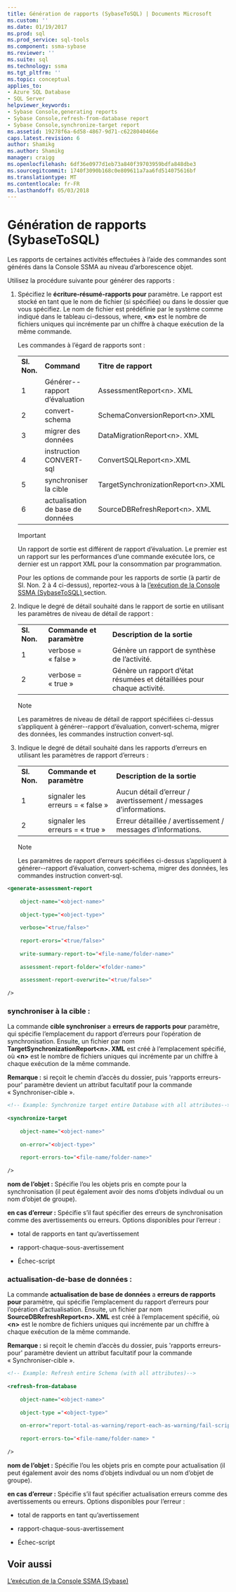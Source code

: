 ```yaml
---
title: Génération de rapports (SybaseToSQL) | Documents Microsoft
ms.custom: ''
ms.date: 01/19/2017
ms.prod: sql
ms.prod_service: sql-tools
ms.component: ssma-sybase
ms.reviewer: ''
ms.suite: sql
ms.technology: ssma
ms.tgt_pltfrm: ''
ms.topic: conceptual
applies_to:
- Azure SQL Database
- SQL Server
helpviewer_keywords:
- Sybase Console,generating reports
- Sybase Console,refresh-from-database report
- Sybase Console,synchronize-target report
ms.assetid: 19278f6a-6d58-4867-9d71-c6228040466e
caps.latest.revision: 6
author: Shamikg
ms.author: Shamikg
manager: craigg
ms.openlocfilehash: 6df36e0977d1eb73a840f39703959bdfa848dbe3
ms.sourcegitcommit: 1740f3090b168c0e809611a7aa6fd514075616bf
ms.translationtype: MT
ms.contentlocale: fr-FR
ms.lasthandoff: 05/03/2018
---
```

# <a name="generating-reports-sybasetosql"></a>Génération de rapports (SybaseToSQL)
Les rapports de certaines activités effectuées à l’aide des commandes sont générés dans la Console SSMA au niveau d’arborescence objet.  
  
Utilisez la procédure suivante pour générer des rapports :  
  
1.  Spécifiez le **écriture-résumé-rapports pour** paramètre. Le rapport est stocké en tant que le nom de fichier (si spécifiée) ou dans le dossier que vous spécifiez. Le nom de fichier est prédéfinie par le système comme indiqué dans le tableau ci-dessous, where, **&lt;n&gt;** est le nombre de fichiers uniques qui incrémente par un chiffre à chaque exécution de la même commande.  
  
    Les commandes à l’égard de rapports sont :  
  
    ||||  
    |-|-|-|  
    |**Sl. Non.**|**Command**|**Titre de rapport**|  
    |1|Générer--rapport d’évaluation|AssessmentReport&lt;n&gt;. XML|  
    |2|convert-schema|SchemaConversionReport&lt;n&gt;.XML|  
    |3|migrer des données|DataMigrationReport&lt;n&gt;. XML|  
    |4|instruction CONVERT-sql|ConvertSQLReport&lt;n&gt;.XML|  
    |5|synchroniser la cible|TargetSynchronizationReport&lt;n&gt;.XML|  
    |6|actualisation de base de données|SourceDBRefreshReport&lt;n&gt;. XML|  
  
    > [!IMPORTANT]  
    > Un rapport de sortie est différent de rapport d’évaluation. Le premier est un rapport sur les performances d’une commande exécutée lors, ce dernier est un rapport XML pour la consommation par programmation.  
  
    Pour les options de commande pour les rapports de sortie (à partir de Sl. Non. 2 à 4 ci-dessus), reportez-vous à la [l’exécution de la Console SSMA &#40;SybaseToSQL&#41; ](../../ssma/sybase/executing-the-ssma-console-sybasetosql.md) section.  
  
2.  Indique le degré de détail souhaité dans le rapport de sortie en utilisant les paramètres de niveau de détail de rapport :  
  
    ||||  
    |-|-|-|  
    |**Sl. Non.**|**Commande et paramètre**|**Description de la sortie**|  
    |1|verbose = « false »|Génère un rapport de synthèse de l’activité.|  
    |2|verbose = « true »|Génère un rapport d’état résumées et détaillées pour chaque activité.|  
  
    > [!NOTE]  
    > Les paramètres de niveau de détail de rapport spécifiées ci-dessus s’appliquent à générer--rapport d’évaluation, convert-schema, migrer des données, les commandes instruction convert-sql.  
  
3.  Indique le degré de détail souhaité dans les rapports d’erreurs en utilisant les paramètres de rapport d’erreurs :  
  
    ||||  
    |-|-|-|  
    |**Sl. Non.**|**Commande et paramètre**|**Description de la sortie**|  
    |1|signaler les erreurs = « false »|Aucun détail d’erreur / avertissement / messages d’informations.|  
    |2|signaler les erreurs = « true »|Erreur détaillée / avertissement / messages d’informations.|  
  
    > [!NOTE]  
    > Les paramètres de rapport d’erreurs spécifiées ci-dessus s’appliquent à générer--rapport d’évaluation, convert-schema, migrer des données, les commandes instruction convert-sql.  
  
```xml  
<generate-assessment-report  
  
    object-name="<object-name>"  
  
    object-type="<object-type>"  
  
    verbose="<true/false>"  
  
    report-erors="<true/false>"  
  
    write-summary-report-to="<file-name/folder-name>"  
  
    assessment-report-folder="<folder-name>"  
  
    assessment-report-overwrite="<true/false>"  
  
/>  
```  
  
### <a name="synchronize-target"></a>synchroniser à la cible :  
La commande **cible synchroniser** a **erreurs de rapports pour** paramètre, qui spécifie l’emplacement du rapport d’erreurs pour l’opération de synchronisation. Ensuite, un fichier par nom **TargetSynchronizationReport&lt;n&gt;. XML** est créé à l’emplacement spécifié, où **&lt;n&gt;** est le nombre de fichiers uniques qui incrémente par un chiffre à chaque exécution de la même commande.  
  
**Remarque :** si reçoit le chemin d’accès du dossier, puis 'rapports erreurs-pour' paramètre devient un attribut facultatif pour la commande « Synchroniser-cible ».  
  
```xml  
<!-- Example: Synchronize target entire Database with all attributes-->  
  
<synchronize-target  
  
    object-name="<object-name>"  
  
    on-error="<object-type>"  
  
    report-errors-to="<file-name/folder-name>"  
  
/>  
```  
**nom de l’objet :** Spécifie l’ou les objets pris en compte pour la synchronisation (il peut également avoir des noms d’objets indivdual ou un nom d’objet de groupe).  
  
**en cas d’erreur :** Spécifie s’il faut spécifier des erreurs de synchronisation comme des avertissements ou erreurs. Options disponibles pour l’erreur :  
  
-   total de rapports en tant qu’avertissement  
  
-   rapport-chaque-sous-avertissement  
  
-   Échec-script  
  
### <a name="refresh-from-database"></a>actualisation-de-base de données :  
La commande **actualisation de base de données** a **erreurs de rapports pour** paramètre, qui spécifie l’emplacement du rapport d’erreurs pour l’opération d’actualisation. Ensuite, un fichier par nom **SourceDBRefreshReport&lt;n&gt;. XML** est créé à l’emplacement spécifié, où **&lt;n&gt;** est le nombre de fichiers uniques qui incrémente par un chiffre à chaque exécution de la même commande.  
  
**Remarque :** si reçoit le chemin d’accès du dossier, puis 'rapports erreurs-pour' paramètre devient un attribut facultatif pour la commande « Synchroniser-cible ».  
  
```xml  
<!-- Example: Refresh entire Schema (with all attributes)-->  
  
<refresh-from-database  
  
    object-name="<object-name>"  
  
    object-type ="<object-type>"  
  
    on-error="report-total-as-warning/report-each-as-warning/fail-script"  
  
    report-errors-to="<file-name/folder-name> "  
  
/>  
```  
**nom de l’objet :** Spécifie l’ou les objets pris en compte pour actualisation (il peut également avoir des noms d’objets indivdual ou un nom d’objet de groupe).  
  
**en cas d’erreur :** Spécifie s’il faut spécifier actualisation erreurs comme des avertissements ou erreurs. Options disponibles pour l’erreur :  
  
-   total de rapports en tant qu’avertissement  
  
-   rapport-chaque-sous-avertissement  
  
-   Échec-script  
  
## <a name="see-also"></a>Voir aussi  
[L’exécution de la Console SSMA (Sybase)](http://msdn.microsoft.com/en-us/ea8950b7-fabc-4aa4-89f8-9573a2617d70)  
  
